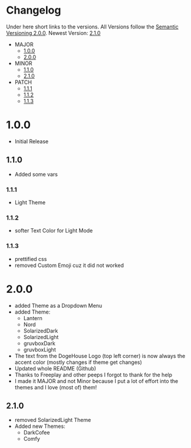 # Changelog

Under here short links to the versions. All Versions follow the [Semantic Versioning 2.0.0](https://semver.org).
Newest Version: [2.1.0](#210)

* MAJOR
    * [1.0.0](#100)
    * [2.0.0](#200)
* MINOR
    * [1.1.0](#110)
    * [2.1.0](#210)
* PATCH
    * [1.1.1](#111)
    * [1.1.2](#112)
    * [1.1.3](#113)


# 1.0.0
* Initial Release

## 1.1.0
* Added some vars

### 1.1.1
* Light Theme

### 1.1.2
* softer Text Color for Light Mode

### 1.1.3
* prettified css
* removed Custom Emoji cuz it did not worked

# 2.0.0
* added Theme as a Dropdown Menu
* added Theme:
    * Lantern
    * Nord
    * SolarizedDark
    * SolarizedLight
    * gruvboxDark
    * gruvboxLight
* The text from the DogeHouse Logo (top left corner) is now always the accent color (mostly changes if theme get changes)
* Updated whole README (Github)
* Thanks to Freeplay and other peeps I forgot to thank for the help
* I made it MAJOR and not Minor because I put a lot of effort into the themes and I love (most of) them!

## 2.1.0
* removed SolarizedLight Theme
* Added new Themes:
    * DarkCofee
    * Comfy